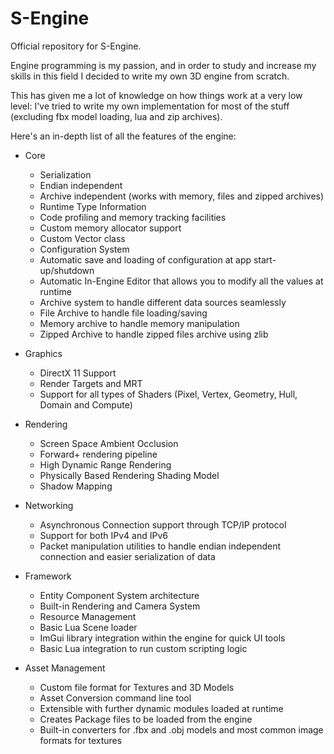 # S-Engine
Official repository for S-Engine.

Engine programming is my passion, and in order to study and increase my skills in this field I decided to write my own 3D engine from scratch.

This has given me a lot of knowledge on how things work at a very low level: I've tried to write my own implementation for most of the stuff (excluding fbx model loading, lua and zip archives).

Here's an in-depth list of all the features of the engine:

* Core
  * Serialization
  * Endian independent
  * Archive independent (works with memory, files and zipped archives)
  * Runtime Type Information
  * Code profiling and memory tracking facilities
  * Custom memory allocator support
  * Custom Vector class
  * Configuration System
  * Automatic save and loading of configuration at app start-up/shutdown
  * Automatic In-Engine Editor that allows you to modify all the values at runtime
  * Archive system to handle different data sources seamlessly
  * File Archive to handle file loading/saving
  * Memory archive to handle memory manipulation
  * Zipped Archive to handle zipped files archive using zlib
 
* Graphics
  * DirectX 11 Support
  * Render Targets and MRT
  * Support for all types of Shaders (Pixel, Vertex, Geometry, Hull, Domain and Compute)
 
* Rendering
  * Screen Space Ambient Occlusion
  * Forward+ rendering pipeline
  * High Dynamic Range Rendering
  * Physically Based Rendering Shading Model
  * Shadow Mapping
 
* Networking
  * Asynchronous Connection support through TCP/IP protocol
  * Support for both IPv4 and IPv6
  * Packet manipulation utilities to handle endian independent connection and easier serialization of data
 
* Framework
  * Entity Component System architecture
  * Built-in Rendering and Camera System
  * Resource Management
  * Basic Lua Scene loader
  * ImGui library integration within the engine for quick UI tools
  * Basic Lua integration to run custom scripting logic
 
* Asset Management
  * Custom file format for Textures and 3D Models
  * Asset Conversion command line tool
  * Extensible with further dynamic modules loaded at runtime
  * Creates Package files to be loaded from the engine
  * Built-in converters for .fbx and .obj models and most common image formats for textures
